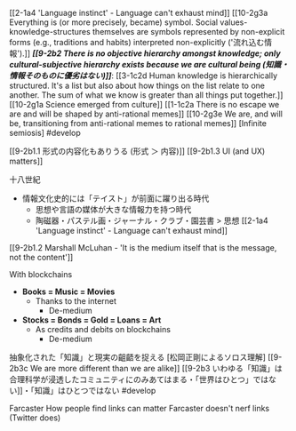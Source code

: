 [[2-1a4 'Language instinct' - Language can't exhaust mind]]
[[10-2g3a Everything is (or more precisely, became) symbol. Social values-knowledge-structures themselves are symbols represented by non-explicit forms (e.g., traditions and habits) interpreted non-explicitly ('流れ込む情報').]]
	***[[9-2b2 There is no objective hierarchy amongst knowledge; only cultural-subjective hierarchy exists because we are cultural being (知識・情報そのものに優劣はない)]]***:
		[[3-1c2d Human knowledge is hierarchically structured. It's a list but also about how things on the list relate to one another. The sum of what we know is greater than all things put together.]]
			[[10-2g1a Science emerged from culture]]
		[[1-1c2a There is no escape we are and will be shaped by anti-rational memes]]
			[[10-2g3e We are, and will be, transitioning from anti-rational memes to rational memes]]
	[Infinite semiosis] #develop 

[[9-2b1.1 形式の内容化もありうる (形式 ＞ 内容)]]
[[9-2b1.3 UI (and UX) matters]]

十八世紀
- 情報文化史的には「テイスト」が前面に躍り出る時代
	- 思想や言語の媒体が大きな情報力を持つ時代
	- 陶磁器・パステル画・ジャーナル・クラブ・園芸書 > 思想
		[[2-1a4 'Language instinct' - Language can't exhaust mind]]

[[9-2b1.2 Marshall McLuhan - 'It is the medium itself that is the message, not the content']]

With blockchains
- **Books = Music = Movies**
	- Thanks to the internet
		- De-medium
- **Stocks = Bonds = Gold = Loans = Art**
	- As credits and debits on blockchains
		- De-medium

抽象化された「知識」と現実の齟齬を捉える
	[松岡正剛によるソロス理解]
	[[9-2b3c We are more different than we are alike]]
	[[9-2b3 いわゆる「知識」は合理科学が浸透したコミュニティにのみあてはまる・「世界はひとつ」ではない]]・「知識」はひとつではない
#develop 

Farcaster
	How people find links can matter
		Farcaster doesn't nerf links (Twitter does)
